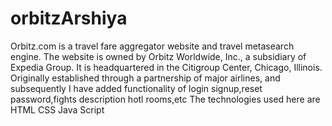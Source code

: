 # orbitzArshiya
 
Orbitz.com is a travel fare aggregator website and travel metasearch engine. The website is owned by Orbitz Worldwide, Inc., a subsidiary of Expedia Group. It is headquartered in the Citigroup Center, Chicago, Illinois. Originally established through a partnership of major airlines, and subsequently
I have added functionality of login signup,reset password,fights description hotl rooms,etc
The technologies used here are 
HTML
CSS
Java Script
